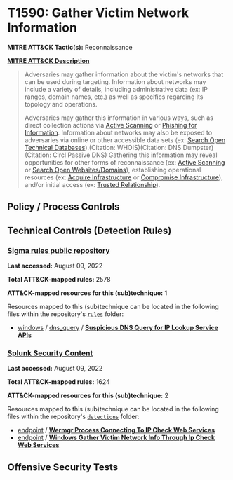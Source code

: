 # T1590: Gather Victim Network Information
**MITRE ATT&CK Tactic(s):** Reconnaissance

**[MITRE ATT&CK Description](https://attack.mitre.org/techniques/T1590)**
<blockquote>Adversaries may gather information about the victim's networks that can be used during targeting. Information about networks may include a variety of details, including administrative data (ex: IP ranges, domain names, etc.) as well as specifics regarding its topology and operations.

Adversaries may gather this information in various ways, such as direct collection actions via [Active Scanning](https://attack.mitre.org/techniques/T1595) or [Phishing for Information](https://attack.mitre.org/techniques/T1598). Information about networks may also be exposed to adversaries via online or other accessible data sets (ex: [Search Open Technical Databases](https://attack.mitre.org/techniques/T1596)).(Citation: WHOIS)(Citation: DNS Dumpster)(Citation: Circl Passive DNS) Gathering this information may reveal opportunities for other forms of reconnaissance (ex: [Active Scanning](https://attack.mitre.org/techniques/T1595) or [Search Open Websites/Domains](https://attack.mitre.org/techniques/T1593)), establishing operational resources (ex: [Acquire Infrastructure](https://attack.mitre.org/techniques/T1583) or [Compromise Infrastructure](https://attack.mitre.org/techniques/T1584)), and/or initial access (ex: [Trusted Relationship](https://attack.mitre.org/techniques/T1199)).</blockquote>

## Policy / Process Controls
## Technical Controls (Detection Rules)
### [Sigma rules public repository](https://github.com/SigmaHQ/sigma)
**Last accessed:** August 09, 2022

**Total ATT&CK-mapped rules:** 2578

**ATT&CK-mapped resources for this (sub)technique:** 1

Resources mapped to this (sub)technique can be located in the following files within the repository's <code>[rules](https://github.com/SigmaHQ/sigma/tree/master/rules)</code> folder:

* [windows](https://github.com/SigmaHQ/sigma/tree/master/rules/windows/) / [dns_query](https://github.com/SigmaHQ/sigma/tree/master/rules/windows/dns_query/) / **[Suspicious DNS Query for IP Lookup Service APIs](https://github.com/SigmaHQ/sigma/blob/master/rules/windows/dns_query/dns_query_win_susp_ipify.yml)**

### [Splunk Security Content](https://github.com/splunk/security_content)
**Last accessed:** August 09, 2022

**Total ATT&CK-mapped rules:** 1624

**ATT&CK-mapped resources for this (sub)technique:** 2

Resources mapped to this (sub)technique can be located in the following files within the repository's <code>[detections](https://github.com/splunk/security_content/tree/develop/detections)</code> folder:

* [endpoint](https://github.com/splunk/security_content/tree/develop/detections/endpoint/) / **[Wermgr Process Connecting To IP Check Web Services](https://github.com/splunk/security_content/blob/develop/detections/endpoint/wermgr_process_connecting_to_ip_check_web_services.yml)**
* [endpoint](https://github.com/splunk/security_content/tree/develop/detections/endpoint/) / **[Windows Gather Victim Network Info Through Ip Check Web Services](https://github.com/splunk/security_content/blob/develop/detections/endpoint/windows_gather_victim_network_info_through_ip_check_web_services.yml)**


## Offensive Security Tests
